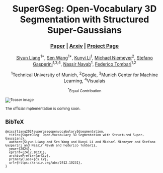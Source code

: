 <div align="center">

# SuperGSeg: Open-Vocabulary 3D Segmentation with Structured Super-Gaussians

<h3>
  <a href="https://arxiv.org/pdf/2412.10231"><strong>Paper</strong></a> | 
  <a href="https://arxiv.org/abs/2412.10231"><strong>Arxiv</strong></a> | 
  <a href="https://supergseg.github.io/"><strong>Project Page</strong></a>
</h3>

[Siyun Liang](https://siyun-liang.github.io/)<sup>1*</sup>, [Sen Wang](https://scholar.google.com/citations?user=OxZ9S6oAAAAJ&hl=en&oi=ao)<sup>1*</sup>, [Kunyi Li](https://li-kunyi.github.io/)<sup>1</sup>, [Michael Niemeyer](https://m-niemeyer.github.io/)<sup>2</sup>, [Stefano Gasperini](https://www.cs.cit.tum.de/camp/members/stefano-gasperini/)<sup>1,3,4</sup>, [Nassir Navab](https://www.professoren.tum.de/en/navab-nassir)<sup>1</sup>, [Federico Tombari](https://federicotombari.github.io/)<sup>1,2</sup>

<sup>1</sup>Technical University of Munich, <sup>2</sup>Google, <sup>3</sup>Munich Center for Machine Learning, <sup>4</sup>Visualais

<small><sup>*</sup>Equal Contribution

</div>

![Teaser image](assets/teaser.png)

The official implementation is coming soon.

<section class="section" id="BibTeX">
  <div class="container is-max-desktop content">
    <h2 class="title">BibTeX</h2>
    <pre><code>@misc{liang2024supergsegopenvocabulary3dsegmentation,
  title={SuperGSeg: Open-Vocabulary 3D Segmentation with Structured Super-Gaussians}, 
  author={Siyun Liang and Sen Wang and Kunyi Li and Michael Niemeyer and Stefano Gasperini and Nassir Navab and Federico Tombari},
  year={2024},
  eprint={2412.10231},
  archivePrefix={arXiv},
  primaryClass={cs.CV},
  url={https://arxiv.org/abs/2412.10231}, 
}</code></pre>
  </div>
</section>